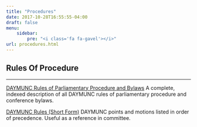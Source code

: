 ```yaml
---
title: "Procedures"
date: 2017-10-28T16:55:55-04:00
draft: false
menu:
    sidebar:
        pre: "<i class='fa fa-gavel'></i>"
url: procedures.html
---
```


## Rules Of Procedure
---
[DAYMUNC Rules of Parliamentary Procedure and Bylaws](resources/rules_of_procedure.pdf)
A complete, indexed description of all DAYMUNC rules of parliamentary procedure and conference bylaws.

[DAYMUNC Rules (Short Form)](resources/shortform.pdf)
DAYMUNC points and motions listed in order of precedence. Useful as a reference in committee.

